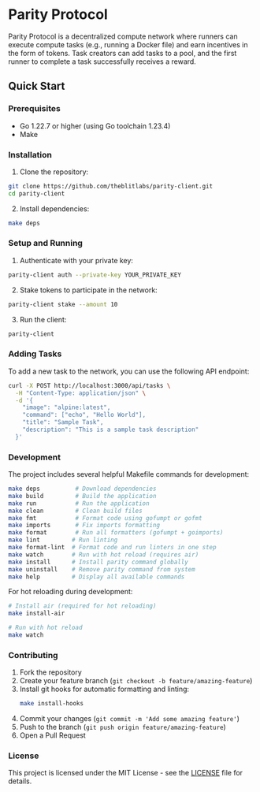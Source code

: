# Parity Protocol

Parity Protocol is a decentralized compute network where runners can execute compute tasks (e.g., running a Docker file) and earn incentives in the form of tokens. Task creators can add tasks to a pool, and the first runner to complete a task successfully receives a reward.

## Quick Start

### Prerequisites

- Go 1.22.7 or higher (using Go toolchain 1.23.4)
- Make

### Installation

1. Clone the repository:

```bash
git clone https://github.com/theblitlabs/parity-client.git
cd parity-client
```

2. Install dependencies:

```bash
make deps
```

### Setup and Running

1. Authenticate with your private key:

```bash
parity-client auth --private-key YOUR_PRIVATE_KEY
```

2. Stake tokens to participate in the network:

```bash
parity-client stake --amount 10
```

3. Run the client:

```bash
parity-client
```

### Adding Tasks

To add a new task to the network, you can use the following API endpoint:

```bash
curl -X POST http://localhost:3000/api/tasks \
  -H "Content-Type: application/json" \
  -d '{
    "image": "alpine:latest",
    "command": ["echo", "Hello World"],
    "title": "Sample Task",
    "description": "This is a sample task description"
  }'
```

### Development

The project includes several helpful Makefile commands for development:

```bash
make deps          # Download dependencies
make build         # Build the application
make run           # Run the application
make clean         # Clean build files
make fmt           # Format code using gofumpt or gofmt
make imports       # Fix imports formatting
make format        # Run all formatters (gofumpt + goimports)
make lint         # Run linting
make format-lint  # Format code and run linters in one step
make watch        # Run with hot reload (requires air)
make install      # Install parity command globally
make uninstall    # Remove parity command from system
make help         # Display all available commands
```

For hot reloading during development:

```bash
# Install air (required for hot reloading)
make install-air

# Run with hot reload
make watch
```

### Contributing

1. Fork the repository
2. Create your feature branch (`git checkout -b feature/amazing-feature`)
3. Install git hooks for automatic formatting and linting:
   ```bash
   make install-hooks
   ```
4. Commit your changes (`git commit -m 'Add some amazing feature'`)
5. Push to the branch (`git push origin feature/amazing-feature`)
6. Open a Pull Request

### License

This project is licensed under the MIT License - see the [LICENSE](LICENSE) file for details.
